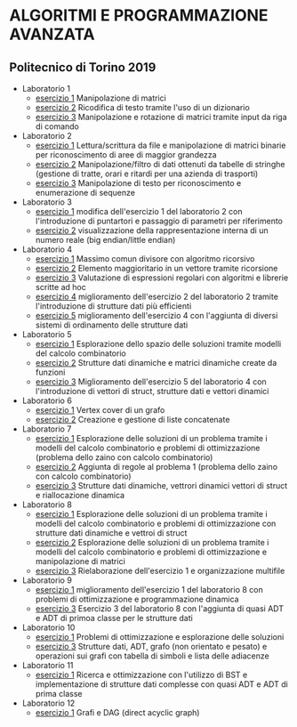 # ALGORITMI E PROGRAMMAZIONE AVANZATA
## Politecnico di Torino 2019

* Laboratorio 1
  + [esercizio 1](https://github.com/lorenzobellino/APA/tree/master/LAB/L01/E01)
    Manipolazione di matrici
  + [esercizio 2](https://github.com/lorenzobellino/APA/tree/master/LAB/L01/E02)
    Ricodifica di testo tramite l'uso di un dizionario
  + [esercizio 3](https://github.com/lorenzobellino/APA/tree/master/LAB/L01/E03)
    Manipolazione e rotazione di matrici tramite input da riga di comando
* Laboratorio 2
  + [esercizio 1](https://github.com/lorenzobellino/APA/tree/master/LAB/L02/E01)
    Lettura/scrittura da file e manipolazione di matrici binarie per riconoscimento di aree di maggior grandezza
  + [esercizio 2](https://github.com/lorenzobellino/APA/tree/master/LAB/L02/E02)
    Manipolazione/filtro di dati ottenuti da tabelle di stringhe (gestione di tratte, orari e ritardi per una azienda di trasporti)
  + [esercizio 3](https://github.com/lorenzobellino/APA/tree/master/LAB/L02/E03)
    Manipolazione di testo per riconoscimento e enumerazione di sequenze
* Laboratorio 3
  + [esercizio 1](https://github.com/lorenzobellino/APA/tree/master/LAB/L03/E01)
    modifica dell'esercizio 1 del laboratorio 2 con l'introduzione di puntartori e passaggio di parametri per riferimento
  + [esercizio 2](https://github.com/lorenzobellino/APA/tree/master/LAB/L03/E02)
    visualizzazione della rappresentazione interna di un numero reale (big endian/little endian)
* Laboratorio 4
  + [esercizio 1](https://github.com/lorenzobellino/APA/tree/master/LAB/L04/E01)
    Massimo comun divisore con algoritmo ricorsivo
  + [esercizio 2](https://github.com/lorenzobellino/APA/tree/master/LAB/L04/E02)
    Elemento maggioritario in un vettore tramite ricorsione
  + [esercizio 3](https://github.com/lorenzobellino/APA/tree/master/LAB/L04/E03)
    Valutazione di espressioni regolari con algoritmi e librerie scritte ad hoc
  + [esercizio 4](https://github.com/lorenzobellino/APA/tree/master/LAB/L04/E04)
    miglioramento dell'esercizio 2 del laboratorio 2 tramite l'introduzione di strutture dati più efficienti
  + [esercizio 5](https://github.com/lorenzobellino/APA/tree/master/LAB/L04/E05)
    miglioramento dell'esercizio 4 con l'aggiunta di diversi sistemi di ordinamento delle strutture dati
* Laboratorio 5
  + [esercizio 1](https://github.com/lorenzobellino/APA/tree/master/LAB/L05/E01)
    Esplorazione dello spazio delle soluzioni tramite modelli del calcolo combinatorio
  + [esercizio 2](https://github.com/lorenzobellino/APA/tree/master/LAB/L05/E02)
    Strutture dati dinamiche e matrici dinamiche create da funzioni
  + [esercizio 3](https://github.com/lorenzobellino/APA/tree/master/LAB/L05/E03)
    Miglioramento dell'esercizio 5 del laboratorio 4 con l'introduzione di vettori di struct, strutture dati e vettori dinamici
* Laboratorio 6
  + [esercizio 1](https://github.com/lorenzobellino/APA/tree/master/LAB/L06/E01)
    Vertex cover di un grafo
  + [esercizio 2](https://github.com/lorenzobellino/APA/tree/master/LAB/L06/E02)
    Creazione e gestione di liste concatenate
* Laboratorio 7
  + [esercizio 1](https://github.com/lorenzobellino/APA/tree/master/LAB/L07/E01)
    Esplorazione delle soluzioni di un problema tramite i modelli del calcolo combinatorio e problemi di ottimizzazione (problema dello zaino con calcolo combinatorio)
  + [esercizio 2](https://github.com/lorenzobellino/APA/tree/master/LAB/L07/E02)
    Aggiunta di regole al problema 1 (problema dello zaino con calcolo combinatorio)
  + [esercizio 3](https://github.com/lorenzobellino/APA/tree/master/LAB/L07/E03)
    Strutture dati dinamiche, vettrori dinamici vettori di struct e riallocazione dinamica
* Laboratorio 8
  + [esercizio 1](https://github.com/lorenzobellino/APA/tree/master/LAB/L08/E01)
    Esplorazione delle soluzioni di un problema tramite i modelli del calcolo combinatorio e problemi di ottimizzazione con strutture dati dinamiche e vettroi di struct
  + [esercizio 2](https://github.com/lorenzobellino/APA/tree/master/LAB/L08/E02)
    Esplorazione delle soluzioni di un problema tramite i modelli del calcolo combinatorio e problemi di ottimizzazione e manipolazione di matrici
  + [esercizio 3](https://github.com/lorenzobellino/APA/tree/master/LAB/L08/E03)
    Rielaborazione dell'esercizio 1 e organizzazione multifile
* Laboratorio 9
  + [esercizio 1](https://github.com/lorenzobellino/APA/tree/master/LAB/L09/E01)
    miglioramento dell'esercizio 1 del laboratorio 8 con problemi di ottimizzazione e programmazione dinamica
  + [esercizio 3](https://github.com/lorenzobellino/APA/tree/master/LAB/L09/E03)
    Esercizio 3 del laboratorio 8 con l'aggiunta di quasi ADT e ADT di primoa classe per le strutture dati
* Laboratorio 10
  + [esercizio 1](https://github.com/lorenzobellino/APA/tree/master/LAB/L10/E01)
    Problemi di ottimizzazione e esplorazione delle soluzioni
  + [esercizio 3](https://github.com/lorenzobellino/APA/tree/master/LAB/L10/E03)
    Strutture dati, ADT, grafo (non orientato e pesato) e operazioni sui grafi con tabella di simboli e lista delle adiacenze
* Laboratorio 11
  + [esercizio 1](https://github.com/lorenzobellino/APA/tree/master/LAB/L11/E01)
    Ricerca e ottimizzazione con l'utilizzo di BST e implementazione di strutture dati complesse con quasi ADT e ADT di prima classe
* Laboratorio 12
  + [esercizio 1](https://github.com/lorenzobellino/APA/tree/master/LAB/L12/E1)
    Grafi e DAG (direct acyclic graph)

